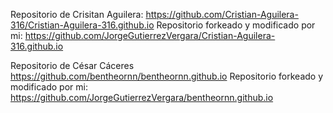 Repositorio de Crisitan Aguilera:
https://github.com/Cristian-Aguilera-316/Cristian-Aguilera-316.github.io
Repositorio forkeado y modificado por mi:
https://github.com/JorgeGutierrezVergara/Cristian-Aguilera-316.github.io

Repositorio de César Cáceres
https://github.com/bentheornn/bentheornn.github.io
Repositorio forkeado y modificado por mi:
https://github.com/JorgeGutierrezVergara/bentheornn.github.io
